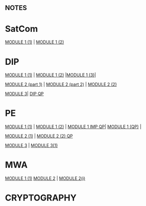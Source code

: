 ## NOTES

# SatCom
  [MODULE 1 (1)](https://drive.google.com/file/d/1HARWFF1TAhri9RJNY6JfV_4UyKj3Qvd_/view?usp=sharing) | [MODULE 1 (2)](https://drive.google.com/file/d/1IVHROLmpcO-PiHLnDGHdj_Axy51AKydx/view?usp=sharing) 

# DIP
[MODULE 1 (1)](https://drive.google.com/file/d/1IgaI4E76nRGSNgyJ3KDvXfPzakHp9pAd/view?usp=sharing)   |  [MODULE 1 (2)](https://drive.google.com/file/d/1zr9uVhKeX7Ylg9ER1jcUywo3Vh58vkKL/view?usp=sharing) |[MODULE 1 (3)](https://drive.google.com/file/d/13g_NpI-BNQZNDlBFipkDMkZcNHclS39Y/view?usp=sharing)|

[MODULE 2 (part 1)](https://drive.google.com/file/d/1697JEaIsAghAPTL6kyhDi-0Qg3cO1JF_/view?usp=sharing)   |   [MODULE 2 (part 2)](https://drive.google.com/file/d/1T7Ay8VdVqe56Rq0W9hdirg29V9aF_z4F/view?usp=sharing) | [MODULE 2 (2)](https://drive.google.com/file/d/1T7Ay8VdVqe56Rq0W9hdirg29V9aF_z4F/view?usp=sharing)

[MODULE 3](https://drive.google.com/file/d/1UdVVNtRy28tTA2jaGqdS6VO7SqW6nkEI/view?usp=sharing)|
[DIP QP](https://drive.google.com/file/d/1Z8VKEAt1rhiy6lOB9bpZ4s5PgmtAzG9H/view?usp=sharing)


# PE
[MODULE 1 (1)](https://drive.google.com/drive/folders/1yNRRI1D-vTqmDYj96u7VNIhT0o6RFUr3?usp=sharing)  |   [MODULE 1 (2)](https://drive.google.com/drive/folders/1KtN9WfLT9aTJ46M_hlw5HRLr9isBxkcz?usp=sharing)   | 
[MODULE 1 IMP QP](https://drive.google.com/file/d/1m5j_A5vbamOY3zWMPlLlRSE_P24gVsKP/view?usp=sharing)|
[MODULE 1 (QP)](https://drive.google.com/file/d/1LLz_OowSVr1mULZBmh4T2DHR_3kSlHFS/view?usp=sharing)  |

[MODULE 2 (1)](https://drive.google.com/drive/folders/1rD0Fb_Xo4FOITrUCjguhwRi2Wl2L1ZdO?usp=sharing) | [MODULE 2 (2) QP](https://drive.google.com/file/d/1VYSWWqHSk6KRRNS0y6Fl9EzTefpAGqLx/view?usp=sharing)
 
 [MODULE 3](https://drive.google.com/file/d/1OyaIHbH-wXmf8o1y7tVuA5OFvMkJMLwl/view?usp=sharing) | [MODULE 3(1)](https://drive.google.com/file/d/1bo_7dD5Tv472kKOAvyMn3ztz8mpVkSZk/view?usp=sharing)
 
# MWA
[MODULE 1 (1)](https://drive.google.com/file/d/13_-VxFmUYDAy7RUHHcOTCHHyDoeL75kk/view?usp=sharing)
[MODULE 2](https://drive.google.com/file/d/1ZyABKtuJACZqq_NuHUb-iRN0bHns1POu/view?usp=sharing) | [MODULE 2(i)](https://drive.google.com/file/d/1yQi84oH7WQiA4T8_x4xX-mTdJ8NU03ap/view?usp=sharing)

# CRYPTOGRAPHY
 
